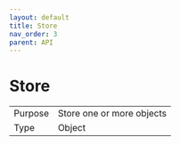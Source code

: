 ```yaml
---
layout: default
title: Store
nav_order: 3
parent: API
---
```


# Store

| | |
| --- | ------ |
|Purpose|Store one or more objects|
|Type|Object|



